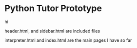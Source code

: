 Python Tutor Prototype
======================

hi

header.html, and sidebar.html are included files

interpreter.html and index.html are the main pages I have so far
